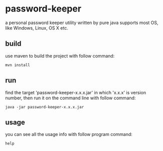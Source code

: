 # password-keeper
a personal password keeper utility written by pure java supports most OS, like Windows, Linux, OS X etc.

## build
use maven to build the project with follow command:

`mvn install`

## run
find the target 'password-keeper-x.x.x.jar' in which 'x.x.x' is version number, 
then run it on the command line with follow command:

`java -jar password-keeper-x.x.x.jar`

## usage
you can see all the usage info with follow program command:

`help`
